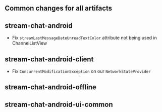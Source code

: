 ## Common changes for all artifacts

## stream-chat-android
- Fix `streamLastMessageDateUnreadTextColor` attribute not being used in ChannelListView

## stream-chat-android-client
- Fix `ConcurrentModificationException` on our `NetworkStateProvider`

## stream-chat-android-offline

## stream-chat-android-ui-common

